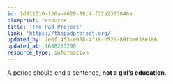 ```yaml
---
id: fd411510-f36a-4629-88c4-f32a2393846a
blueprint: resource
title: 'The Pad Project'
link: 'https://thepadproject.org/'
updated_by: 7e0f1453-e058-4f18-b529-89fbe038e186
updated_at: 1688263290
resource_type: information
---
```

A period should end a sentence, **not a girl’s education**.
